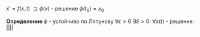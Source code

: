 $x' = f(x, t)$
$\sqsupset  \phi(x)$ - решение
$\phi(t_{0}) = x_{0}$

**Определение**
	$\phi$ - устойчиво по Ляпунову
	$\forall \epsilon > 0 \ \exists \delta > 0:\ \forall x(t)$ - решение$:$
	$||||$
